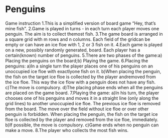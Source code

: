 # Penguins
Game instruction
    1.This is a simplified version of board game “Hey, that’s mine fish".
    2.Game is played in turns - in each turn each player moves one penguin. The aim is to collect themost fish.
    3.The game board is arranged in a square grid with m rows and n columns. Each field of the gridcan be empty or can have an ice floe with 1, 2 or 3 fish on it.
    4.Each game is played on a new, possibly randomly generated, board. Each player has a certain(known) number of penguins.
    5.There are two phases of the game:a) Placing the penguins on the board;b) Playing the game.
    6.Placing the penguins:
        a)In a single turn the player places one of his penguins on an unoccupied ice floe with exactlyone fish on it.
        b)When placing the penguin, the fish on the target ice floe is collected by the player andremoved from the ice floe. This way the ice flow with a penguin does not have any fish.
        c)The move is compulsory.
        d)The placing phase ends when all the penguins are placed on the game board.
    7.Playing the game:
        a)In his turn, the player chooses one of his penguins and moves it in a straight line (only along the grid lines) to another unoccupied ice floe. The previous ice floe is removed from the board. The move over the field without ice floe or over other penguin is forbidden. When placing the penguin, the fish on the target ice floe is collected by the player and removed from the ice floe, immediately.
        b)If possible, the move is compulsory.
        c)Game ends when no penguin can make a move.
    8.The player who collects the most fish wins.
